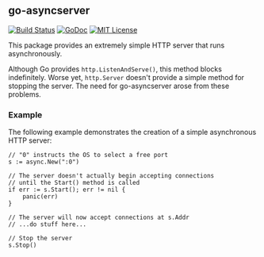 ## go-asyncserver

[![Build Status](https://travis-ci.org/hectane/go-asyncserver.svg?branch=master)](https://travis-ci.org/hectane/go-asyncserver)
[![GoDoc](https://godoc.org/github.com/hectane/go-asyncserver?status.svg)](https://godoc.org/github.com/hectane/go-asyncserver)
[![MIT License](http://img.shields.io/badge/license-MIT-9370d8.svg?style=flat)](http://opensource.org/licenses/MIT)

This package provides an extremely simple HTTP server that runs asynchronously.

Although Go provides `http.ListenAndServe()`, this method blocks indefinitely. Worse yet, `http.Server` doesn't provide a simple method for stopping the server. The need for go-asyncserver arose from these problems.

### Example

The following example demonstrates the creation of a simple asynchronous HTTP server:

    // "0" instructs the OS to select a free port
    s := async.New(":0")
    
    // The server doesn't actually begin accepting connections
    // until the Start() method is called
    if err := s.Start(); err != nil {
        panic(err)
    }

    // The server will now accept connections at s.Addr
    // ...do stuff here...

    // Stop the server
    s.Stop()
